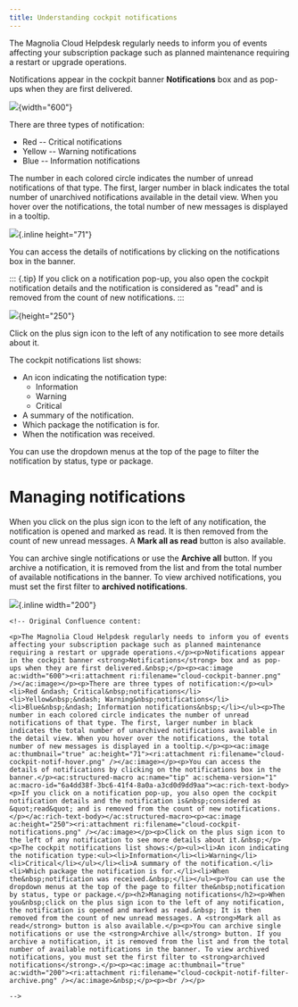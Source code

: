 ```yaml
---
title: Understanding cockpit notifications
---
```


The Magnolia Cloud Helpdesk regularly needs to inform you of events
affecting your subscription package such as planned maintenance
requiring a restart or upgrade operations.

Notifications appear in the cockpit banner **Notifications** box and as
pop-ups when they are first delivered.

![](/assets/cloud/cloud-cockpit-banner.png){width="600"}

There are three types of notification:

-   Red -- Critical notifications
-   Yellow -- Warning notifications
-   Blue -- Information notifications

The number in each colored circle indicates the number of unread
notifications of that type. The first, larger number in black indicates
the total number of unarchived notifications available in the detail
view. When you hover over the notifications, the total number of new
messages is displayed in a tooltip.

![](/assets/cloud/cloud-cockpit-notif-hover.png){.inline height="71"}

You can access the details of notifications by clicking on the
notifications box in the banner.

::: {.tip}
If you click on a notification pop-up, you also open the cockpit
notification details and the notification is considered as "read" and is
removed from the count of new notifications.
:::

![](/assets/cloud/cloud-cockpit-notifications.png){height="250"}

Click on the plus sign icon to the left of any notification to see more
details about it.

The cockpit notifications list shows:

-   An icon indicating the notification type:
    -   Information
    -   Warning
    -   Critical
-   A summary of the notification.
-   Which package the notification is for.
-   When the notification was received.

You can use the dropdown menus at the top of the page to filter the
notification by status, type or package.

Managing notifications
======================

When you click on the plus sign icon to the left of any notification,
the notification is opened and marked as read. It is then removed from
the count of new unread messages. A **Mark all as read** button is also
available.

You can archive single notifications or use the **Archive all** button.
If you archive a notification, it is removed from the list and from the
total number of available notifications in the banner. To view archived
notifications, you must set the first filter to **archived
notifications**.

![](/assets/cloud/cloud-cockpit-notif-filter-archive.png){.inline width="200"}

```{=html}
<!-- Original Confluence content:

<p>The Magnolia Cloud Helpdesk regularly needs to inform you of events affecting your subscription package such as planned maintenance requiring a restart or upgrade operations.</p><p>Notifications appear in the cockpit banner <strong>Notifications</strong> box and as pop-ups when they are first delivered.&nbsp;</p><p><ac:image ac:width="600"><ri:attachment ri:filename="cloud-cockpit-banner.png" /></ac:image></p><p>There are three types of notification:</p><ul><li>Red &ndash; Critical&nbsp;notifications</li><li>Yellow&nbsp;&ndash; Warning&nbsp;notifications</li><li>Blue&nbsp;&ndash; Information notifications&nbsp;</li></ul><p>The number in each colored circle indicates the number of unread notifications of that type. The first, larger number in black indicates the total number of unarchived notifications available in the detail view. When you hover over the notifications, the total number of new messages is displayed in a tooltip.</p><p><ac:image ac:thumbnail="true" ac:height="71"><ri:attachment ri:filename="cloud-cockpit-notif-hover.png" /></ac:image></p><p>You can access the details of notifications by clicking on the notifications box in the banner.</p><ac:structured-macro ac:name="tip" ac:schema-version="1" ac:macro-id="6a4dd38f-3bc6-41f4-8a0a-a3cd0d9dd9aa"><ac:rich-text-body><p>If you click on a notification pop-up, you also open the cockpit notification details and the notification is&nbsp;considered as &quot;read&quot; and is removed from the count of new notifications.</p></ac:rich-text-body></ac:structured-macro><p><ac:image ac:height="250"><ri:attachment ri:filename="cloud-cockpit-notifications.png" /></ac:image></p><p>Click on the plus sign icon to the left of any notification to see more details about it.&nbsp;</p><p>The cockpit notifications list shows:</p><ul><li>An icon indicating the notification type:<ul><li>Information</li><li>Warning</li><li>Critical</li></ul></li><li>A summary of the notification.</li><li>Which package the notification is for.</li><li>When the&nbsp;notification was received.&nbsp;</li></ul><p>You can use the dropdown menus at the top of the page to filter the&nbsp;notification by status, type or package.</p><h2>Managing notifications</h2><p>When you&nbsp;click on the plus sign icon to the left of any notification, the notification is opened and marked as read.&nbsp; It is then removed from the count of new unread messages. A <strong>Mark all as read</strong> button is also available.</p><p>You can archive single notifications or use the <strong>Archive all</strong> button. If you archive a notification, it is removed from the list and from the total number of available notifications in the banner. To view archived notifications, you must set the first filter to <strong>archived notifications</strong>.</p><p><ac:image ac:thumbnail="true" ac:width="200"><ri:attachment ri:filename="cloud-cockpit-notif-filter-archive.png" /></ac:image>&nbsp;</p><p><br /></p>

-->
```
